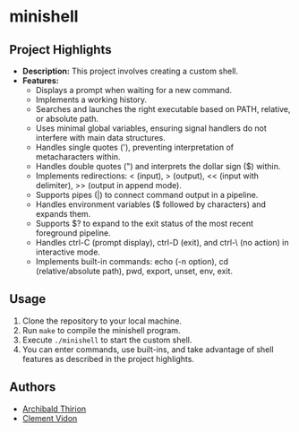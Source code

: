 # minishell

## Project Highlights

- **Description:** This project involves creating a custom shell.
- **Features:**
  - Displays a prompt when waiting for a new command.
  - Implements a working history.
  - Searches and launches the right executable based on PATH, relative, or absolute path.
  - Uses minimal global variables, ensuring signal handlers do not interfere with main data structures.
  - Handles single quotes ('), preventing interpretation of metacharacters within.
  - Handles double quotes (") and interprets the dollar sign ($) within.
  - Implements redirections: < (input), > (output), << (input with delimiter), >> (output in append mode).
  - Supports pipes (|) to connect command output in a pipeline.
  - Handles environment variables ($ followed by characters) and expands them.
  - Supports $? to expand to the exit status of the most recent foreground pipeline.
  - Handles ctrl-C (prompt display), ctrl-D (exit), and ctrl-\ (no action) in interactive mode.
  - Implements built-in commands: echo (-n option), cd (relative/absolute path), pwd, export, unset, env, exit.

## Usage

1. Clone the repository to your local machine.
2. Run `make` to compile the minishell program.
3. Execute `./minishell` to start the custom shell.
4. You can enter commands, use built-ins, and take advantage of shell features as described in the project highlights.

## Authors

- [Archibald Thirion](https://github.com/Archips)
- [Clement Vidon](https://github.com/clemedon)

